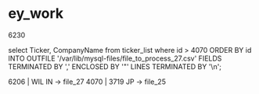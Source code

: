 # ey_work
6230

select Ticker, CompanyName from ticker_list where id > 4070 ORDER BY id
INTO OUTFILE '/var/lib/mysql-files/file_to_process_27.csv'
FIELDS TERMINATED BY ','
ENCLOSED BY '"'
LINES TERMINATED BY '\n';

6206 | WIL IN -> file_27
4070 | 3719 JP -> file_25

